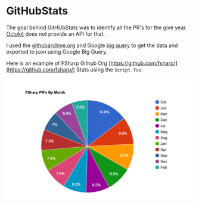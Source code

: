 # GitHubStats

The goal behind GitHUbStats was to identify all the PR's for the give year. [Octokit](https://github.com/octokit/octokit.net) does not provide an API for that.

I used the [githubarchive.org](http://githubarchive.org) and Google [big query](https://bigquery.cloud.google.com/dataset/githubarchive:month) to get the data and exported to json using Google Big Query.

Here is an example of FSharp Github Org [https://github.com/fsharp/](https://github.com/fsharp/) Stats using the `Script.fsx`.

![image](/images/ContributionsByMonth.png)
